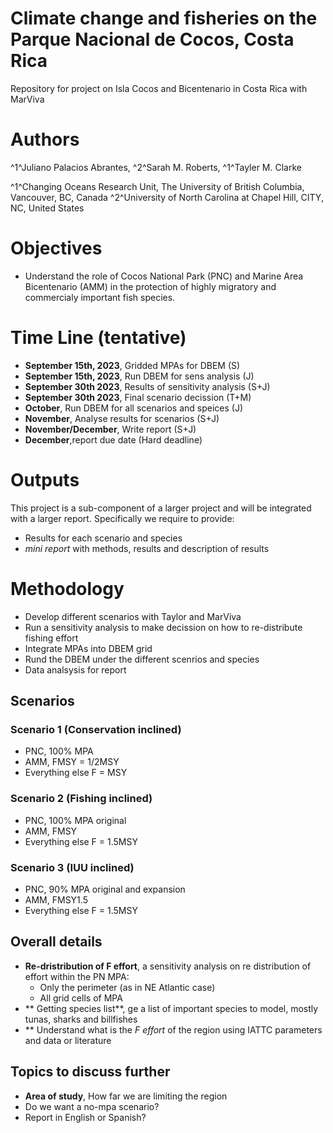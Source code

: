 # Climate change and fisheries on the Parque Nacional de Cocos, Costa Rica
Repository for project on Isla Cocos and Bicentenario in Costa Rica with MarViva

# Authors
^1^Juliano Palacios Abrantes, ^2^Sarah M. Roberts, ^1^Tayler M. Clarke

^1^Changing Oceans Research Unit, The University of British Columbia, Vancouver, BC, Canada
^2^University of North Carolina at Chapel Hill, CITY, NC, United States

# Objectives
- Understand the role of Cocos National Park (PNC) and Marine Area Bicentenario (AMM) in the protection of highly migratory and commercialy important fish species.

# Time Line (tentative)
- **September 15th, 2023**, Gridded MPAs for DBEM (S)
- **September 15th, 2023**, Run DBEM for sens analysis (J)
- **September 30th 2023**, Results of sensitivity analysis (S+J)
- **September 30th 2023**, Final scenario decission (T+M)
- **October**, Run DBEM for all scenarios and speices (J)
- **November**, Analyse results for scenarios (S+J)
- **November/December**, Write report (S+J)
- **December**,report due date (Hard deadline)

# Outputs
This project is a sub-component of a larger project and will be integrated with a larger report. Specifically we require to provide:
- Results for each scenario and species
- *mini report* with methods, results and description of results

# Methodology

- Develop different scenarios with Taylor and MarViva
- Run a sensitivity analysis to make decission on how to re-distribute fishing effort
- Integrate MPAs into DBEM grid
- Rund the DBEM under the different scenrios and species
- Data analsysis for report

## Scenarios

### Scenario 1 (Conservation inclined)
- PNC, 100% MPA
- AMM, FMSY = 1/2MSY
- Everything else F = MSY

### Scenario 2 (Fishing inclined)
- PNC, 100% MPA original
- AMM, FMSY
- Everything else F = 1.5MSY

### Scenario 3 (IUU inclined)

- PNC, 90% MPA original and expansion
- AMM, FMSY1.5
- Everything else F = 1.5MSY

## Overall details

- **Re-dristribution of F effort**, a sensitivity analysis on re distribution of effort within the PN MPA:
  - Only the perimeter (as in NE Atlantic case)
  - All grid cells of MPA
- ** Getting species list**, ge a list of important species to model, mostly tunas, sharks and billfishes
- ** Understand what is the *F effort* of the region using IATTC parameters and data or literature

## Topics to discuss further
- **Area of study**, How far we are limiting the region
- Do we want a no-mpa scenario?
- Report in English or Spanish?
